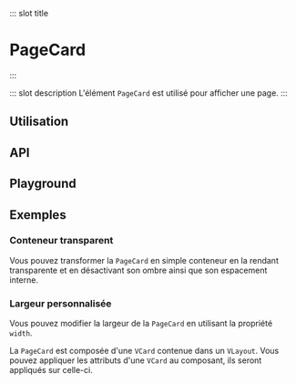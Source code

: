 ::: slot title
# PageCard
:::

::: slot description
L'élément `PageCard` est utilisé pour afficher une page.
:::

## Utilisation

<DocExample
  eager
  file="elements/page-card/examples/page-card"
/>

## API

<DocApi
	:value="['PageCard']"
	:api="{
		PageCard: {
			props: [
				{
					name: 'min-height',
					type: 'boolean',
					defaultValue: 'false',
					description: 'Définit une hauteur minimale de `500px`.'
				},
				{
					name: 'no-shadow',
					type: 'boolean',
					defaultValue: 'false',
					description: 'Supprime l\'ombre de la `VCard`.'
				},
				{
					name: 'card-class',
					type: 'string',
					defaultValue: 'undefined',
					description: 'Les classes à appliquer à la `VCard.`'
				},
				{
					name: 'card-padding',
					type: 'string',
					defaultValue: '\'px-6 py-4\'',
					description: 'Le padding à appliquer à la `VCard`.'
				},
				{
					name: 'vuetify-options',
					type: 'Options',
					defaultValue: 'undefined',
					description: 'Personnalisation des composants Vuetify en utilisant la directive `customizable`.'
				}
			],
			slots: [
				{
					name: 'default',
					description: 'Slot pour afficher du contenu.'
				}
			]
		}
	}"
/>

## Playground

<DocExample file="elements/page-card/examples/page-card-playground" />

## Exemples

### Conteneur transparent

Vous pouvez transformer la `PageCard` en simple conteneur en la rendant transparente et en désactivant son ombre ainsi que son espacement interne.

<DocExample file="elements/page-card/examples/page-card-transparent" />

### Largeur personnalisée

Vous pouvez modifier la largeur de la `PageCard` en utilisant la propriété `width`.

<DocInfo>

La `PageCard` est composée d'une `VCard` contenue dans un `VLayout`. Vous pouvez appliquer les attributs d'une `VCard` au composant, ils seront appliqués sur celle-ci.

</DocInfo>

<DocExample file="elements/page-card/examples/page-card-width" />
